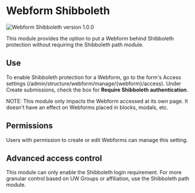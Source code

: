 Webform Shibboleth
===
![Webform Shibboleth version 1.0.0](https://img.shields.io/static/v1?label=version&message=v1.0.0&color=green)

This module provides the option to put a Webform behind Shibboleth protection
without requiring the Shibboleth path module.

Use
---

To enable Shibboleth protection for a Webform, go to the form's Access settings
(/admin/structure/webform/manage/{webform}/access). Under Create submissions,
check the box for **Require Shibboleth authentication**.

NOTE: This module only impacts the Webform accessed at its own page. It doesn't
have an effect on Webforms placed in blocks, modals, etc.

Permissions
---

Users with permission to create or edit Webforms can manage this setting.

Advanced access control
---

This module can only enable the Shibboleth login requirement. For more granular
control based on UW Groups or affiliation, use the Shibboleth path module.
